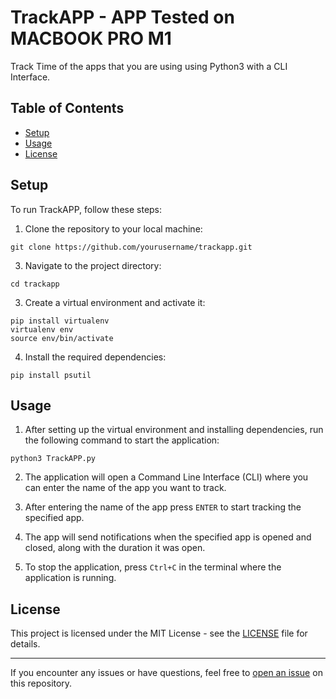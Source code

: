 # TrackAPP - APP Tested on MACBOOK PRO M1
Track Time of the apps that you are using using Python3 with a CLI Interface.

## Table of Contents

- [Setup](#setup)
- [Usage](#usage)
- [License](#license)

## Setup

To run TrackAPP, follow these steps:

1. Clone the repository to your local machine:
```
git clone https://github.com/yourusername/trackapp.git
```


3. Navigate to the project directory:

```
cd trackapp
```


3. Create a virtual environment and activate it:

```
pip install virtualenv
virtualenv env
source env/bin/activate
```


4. Install the required dependencies:

```
pip install psutil 
```


## Usage

1. After setting up the virtual environment and installing dependencies, run the following command to start the application:

```
python3 TrackAPP.py
```


2. The application will open a Command Line Interface (CLI) where you can enter the name of the app you want to track.

3. After entering the name of the app press ``ENTER`` to start tracking the specified app.

4. The app will send notifications when the specified app is opened and closed, along with the duration it was open.

5. To stop the application, press `Ctrl+C` in the terminal where the application is running.

## License

This project is licensed under the MIT License - see the [LICENSE](LICENSE) file for details.

---
If you encounter any issues or have questions, feel free to [open an issue](https://github.com/ajdev05/TrackAPP/issues) on this repository.

